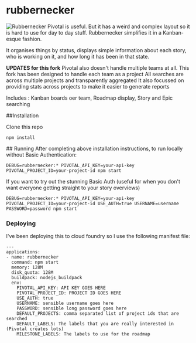 # rubbernecker
![Rubbernecker](https://github.com/Rory80Hz/rubbernecker/blob/master/public/images/android-icon-192x192.png?raw=true)
Pivotal is useful. But it has a weird and complex layout so it is hard to use for day to day stuff. Rubbernecker simplifies it in a Kanban-esque fashion.

It organises things by status, displays simple information about each story, who is working on it, and how long it has been in that state.

**UPDATES for this fork**
Pivotal also doesn't handle multiple teams at all. This fork has been designed to handle each team as a project
All searches are across multiple projects and transparently aggregated
It also focussed on providing stats across projects to make it easier to generate reports

Includes : Kanban boards oer team, Roadmap display, Story and Epic searching

##Installation

Clone this repo

``` 
npm install
```

## Running
After completing above installation instructions, to run locally without Basic Authentication:

``` 
DEBUG=rubbernecker:* PIVOTAL_API_KEY=your-api-key PIVOTAL_PROJECT_ID=your-project-id npm start
```

If you want to try out the stunning Basic Auth (useful for when you don't want everyone getting straight to your story overviews)
``` 
DEBUG=rubbernecker:* PIVOTAL_API_KEY=your-api-key PIVOTAL_PROJECT_ID=your-project-id USE_AUTH=true USERNAME=username PASSWORD=password npm start
```

### Deploying
I've been deploying this to cloud foundry so I use the following manifest file:

```
---
applications:
- name: rubbernecker
  command: npm start
  memory: 128M
  disk_quota: 128M
  buildpack: nodejs_buildpack
  env:
    PIVOTAL_API_KEY: API KEY GOES HERE
    PIVOTAL_PROJECT_ID: PROJECT ID GOES HERE
    USE_AUTH: true
    USERNAME: sensible username goes here
    PASSWORD: sensible long password goes here
    DEFAULT_PROJECTS: comma separated list of project ids that are searched
    DEFAULT_LABELS: The labels that you are really interested in (Pivotal creates lots)
    MILESTONE_LABELS: The labels to use for the roadmap
```